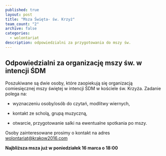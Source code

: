 ```yaml
---
published: true
layout: post
title: "Msza Święta- św. Krzyż"
team_count: "2"
archive: false
categories: 
  - wolontariat
description: odpowiedzialni za przygotowania do mszy św.
---
```


## Odpowiedzialni za organizację mszy św. w intencji ŚDM

Poszukiwane są dwie osoby, które zaopiekują się organizacją comiesięcznej mszy świętej w intencji ŚDM w kościele św. Krzyża.
Zadanie polega na:

- wyznaczeniu osoby/osób do czytań, modlitwy wiernych,

- kontakt ze scholą, grupą muzyczną,

- otwarcie, przygotowanie salki na ewentualne spotkania po mszy.

Osoby zainteresowane prosimy o kontakt na adres wolontariat@krakow2016.com

**Najbliższa msza już w poniedziałek 16 marca o 18:00**